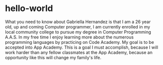 # hello-world
What you need to know about Gabriella Hernandez
is that I am a 26 year old, up and coming Computer programmer, I am currently enrolled in my local community college to pursue my degree in Computer Programming A.A.S. In my free time I enjoy learning more about the numerous programming languages by practicing on Code Academy. My goal is to be accepted into App Academy. This is a goal I must accomplish, because I will work harder than any fellow classmates at the App Academy, because an opportunity like this will change my family's life. 
